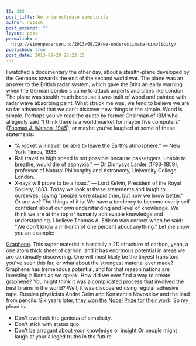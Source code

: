 ```yaml
---
ID: 322
post_title: We underestimate simplicity
author: nitech
post_excerpt: ""
layout: post
permalink: >
  http://simonpedersen.no/2013/09/29/we-underestimate-simplicity/
published: true
post_date: 2013-09-29 22:22:15
---
```

I watched a documentary the other day, about a stealth-plane developed by the Germans towards the end of the second world war. The plane was an answer to the British radar system, which gave the Brits an early warning when the German bombers came to attack airports and cities like London. The plane was stealth much because it was built of wood and painted with radar wave absorbing paint. What struck me was; we tend to believe we are so far advanced that we can't discover new things in the simple. Wood is simple. Perhaps you've read the quote by former Chairman of IBM who allegedly said "I think there is a world market for maybe five computers" ([Thomas J. Watson, 1945][1]), or maybe you've laughed at some of these statements: 
*   “A rocket will never be able to leave the Earth’s atmosphere.” — New York Times, 1936.
*   Rail travel at high speed is not possible because passengers, unable to breathe, would die of asphyxia.” — Dr Dionysys Larder (1793-1859), professor of Natural Philosophy and Astronomy, University College London.
*   X-rays will prove to be a hoax.” — Lord Kelvin, President of the Royal Society, 1883. Today we look at these statements and laugh to ourselves, saying "people were stupid then, but now we know better." Or are we? The things of it is: We have a tendency to become overly self confident about our own understanding and level of knowledge. We think we are at the top of humanly achievable knowledge and understanding. I believe Thomas A. Edison was correct when he said: "We don't know a millionth of one percent about anything." Let me show you an example: 

[Graphene][2]. This super material is bascially a 2D structure of carbon, yeah, a one atom thick sheet of carbon, and it has enormous potential in areas we are continually discovering. One will most likely be the tinyest transitors you've seen this far, or what about the strongest material ever made? Graphene has tremendous potential, and for that reason nations are investing billions as we speak. How did we ever find a way to create graphene? You might think it was a complicated process that involved the best brains in the world? Well, it was discovered using regular adhesive tape. Russian physicists Andre Geim and Konstantin Novoselov and the lead from pencils. Six years later, [they won the Nobel Prize for their work][3]. So my plead is: 
*   Don't overlook the genious of simplicity.
*   Don't stick with status quo.
*   Don't be arrogant about your knowledge or insight Or people might laugh at your alleged truths in the future.

 [1]: http://en.wikipedia.org/wiki/Thomas_J._Watson
 [2]: http://en.wikipedia.org/wiki/Graphene
 [3]: http://physicscentral.com/explore/poster-nobelprize.cfm